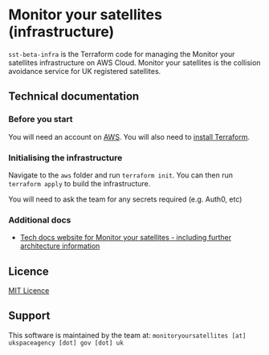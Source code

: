 # Monitor your satellites (infrastructure)

`sst-beta-infra` is the Terraform code for managing the Monitor your satellites infrastructure on AWS Cloud. Monitor your satellites is the collision avoidance service for UK registered satellites.

## Technical documentation

### Before you start
You will need an account on [AWS](https://aws.amazon.com/). You will also need to [install Terraform](https://developer.hashicorp.com/terraform/install?product_intent=terraform).

### Initialising the infrastructure
Navigate to the `aws` folder and run `terraform init`. You can then run `terraform apply` to build the infrastructure.

You will need to ask the team for any secrets required (e.g. Auth0, etc)

### Additional docs
* [Tech docs website for Monitor your satellites - including further architecture information](https://mys-tech-docs.onrender.com/)

## Licence
[MIT Licence](LICENCE)

## Support
This software is maintained by the team at: `monitoryoursatellites [at] ukspaceagency [dot] gov [dot] uk`